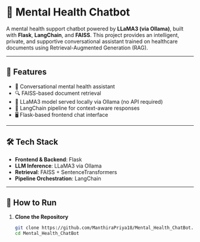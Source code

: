 # 🧠 Mental Health Chatbot

A mental health support chatbot powered by **LLaMA3 (via Ollama)**, built with **Flask**, **LangChain**, and **FAISS**. This project provides an intelligent, private, and supportive conversational assistant trained on healthcare documents using Retrieval-Augmented Generation (RAG).

---

## 🌟 Features

- 💬 Conversational mental health assistant
- 🔍 FAISS-based document retrieval
- 🧠 LLaMA3 model served locally via Ollama (no API required)
- 🧱 LangChain pipeline for context-aware responses
- 🖥️ Flask-based frontend chat interface

---

## 🛠️ Tech Stack

- **Frontend & Backend**: Flask
- **LLM Inference**: LLaMA3 via Ollama
- **Retrieval**: FAISS + SentenceTransformers
- **Pipeline Orchestration**: LangChain

---

## 🚀 How to Run

1. **Clone the Repository**

   ```bash
   git clone https://github.com/ManthiraPriya18/Mental_Health_ChatBot.git
   cd Mental_Health_ChatBot
